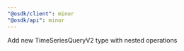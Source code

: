 ```yaml
---
"@osdk/client": minor
"@osdk/api": minor
---
```


Add new TimeSeriesQueryV2 type with nested operations
